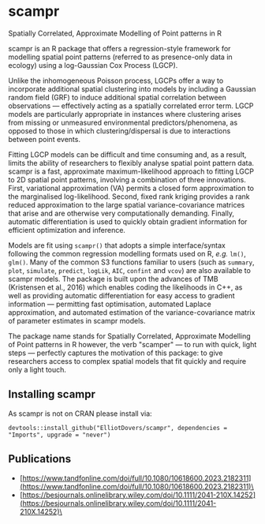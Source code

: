 # scampr
Spatially Correlated, Approximate Modelling of Point patterns in R

scampr is an R package that offers a regression-style framework for modelling spatial point patterns (referred to as presence-only data in ecology)
using a log-Gaussian Cox Process (LGCP).

Unlike the inhomogeneous Poisson process, LGCPs offer a way to incorporate additional spatial clustering into models by including a Gaussian random field (GRF)
to induce additional spatial correlation between observations — effectively acting as a spatially correlated error term. LGCP models are particularly appropriate
in instances where clustering arises from missing or unmeasured environmental predictors/phenomena, as opposed to those in which clustering/dispersal is due to
interactions between point events.

Fitting LGCP models can be difficult and time consuming and, as a result, limits the ability of researchers to flexibly analyse spatial point pattern data.
scampr is a fast, approximate maximum-likelihood approach to fitting LGCP to 2D spatial point patterns, involving a combination of three innovations. First, variational
approximation (VA) permits a closed form approximation to the marginalised log-likelihood. Second, fixed rank kriging provides a rank reduced approximation to the
large spatial variance-covariance matrices that arise and are otherwise very computationally demanding. Finally, automatic differentiation is used to quickly obtain
gradient information for efficient optimization and inference.

Models are fit using `scampr()` that adopts a simple interface/syntax following the common regression modelling formats used on R, *e.g.* `lm()`, `glm()`. Many of the common S3
functions familiar to users (such as `summary`, `plot`, `simulate`, `predict`, `logLik`, `AIC`, `confint` and `vcov`) are also available to scampr models. The package is built upon the
advances of TMB (Kristensen et al., 2016) which enables coding the likelihoods in C++, as well as providing automatic differentiation for easy access to gradient
information — permitting fast optimisation, automated Laplace approximation, and automated estimation of the variance-covariance matrix of parameter estimates in scampr
models.

The package name stands for Spatially Correlated, Approximate Modelling of Point patterns in R however, the verb "scamper" — to run with quick, light steps — perfectly
captures the motivation of this package: to give researchers access to complex spatial models that fit quickly and require only a light touch.

## Installing scampr

As scampr is not on CRAN please install via:

`devtools::install_github("ElliotDovers/scampr", dependencies = "Imports", upgrade = "never")`

## Publications
- [https://www.tandfonline.com/doi/full/10.1080/10618600.2023.2182311](https://www.tandfonline.com/doi/full/10.1080/10618600.2023.2182311)\
- [https://besjournals.onlinelibrary.wiley.com/doi/10.1111/2041-210X.14252](https://besjournals.onlinelibrary.wiley.com/doi/10.1111/2041-210X.14252)\
